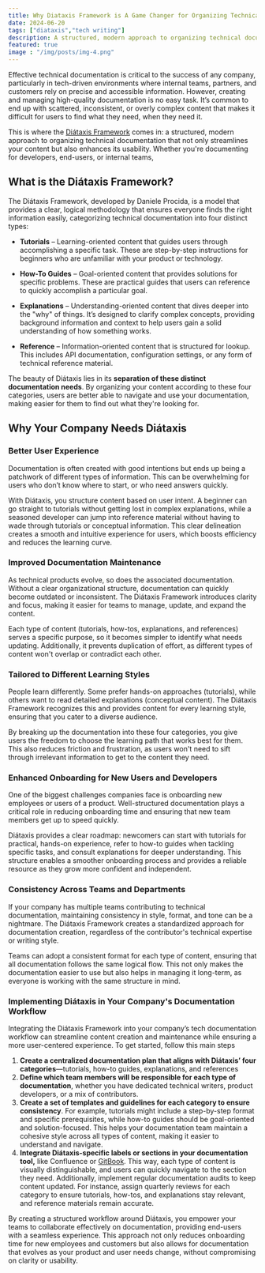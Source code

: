 ```yaml
---
title: Why Diataxis Framework is A Game Changer for Organizing Technical Documentation
date: 2024-06-20
tags: ["diataxis","tech writing"]
description: A structured, modern approach to organizing technical documentation that not only streamlines your content but also enhances its usability.
featured: true
image : "/img/posts/img-4.png"
---
```



Effective technical documentation is critical to the success of any company, particularly in tech-driven environments where internal teams, partners, and customers rely on precise and accessible information. However, creating and managing high-quality documentation is no easy task. It’s common to end up with scattered, inconsistent, or overly complex content that makes it difficult for users to find what they need, when they need it. 

This is where the [Diátaxis Framework](https://www.diataxis.fr/) comes in: a structured, modern approach to organizing technical documentation that not only streamlines your content but also enhances its usability. Whether you're documenting for developers, end-users, or internal teams, 
## What is the Diátaxis Framework?
The Diátaxis Framework, developed by Daniele Procida, is a model that provides a clear, logical methodology that ensures everyone finds the right information easily, categorizing technical documentation into four distinct types:

- **Tutorials** – Learning-oriented content that guides users through accomplishing a specific task. These are step-by-step instructions for beginners who are unfamiliar with your product or technology.

- **How-To Guides** – Goal-oriented content that provides solutions for specific problems. These are practical guides that users can reference to quickly accomplish a particular goal.

- **Explanations** – Understanding-oriented content that dives deeper into the "why" of things. It’s designed to clarify complex concepts, providing background information and context to help users gain a solid understanding of how something works.

- **Reference** – Information-oriented content that is structured for lookup. This includes API documentation, configuration settings, or any form of technical reference material.

The beauty of Diátaxis lies in its **separation of these distinct documentation needs**. By organizing your content according to these four categories, users are better able to navigate and use your documentation, making easier for them to find out what they're looking for. 

## Why Your Company Needs Diátaxis

### Better User Experience
Documentation is often created with good intentions but ends up being a patchwork of different types of information. This can be overwhelming for users who don’t know where to start, or who need answers quickly.

With Diátaxis, you structure content based on user intent. A beginner can go straight to tutorials without getting lost in complex explanations, while a seasoned developer can jump into reference material without having to wade through tutorials or conceptual information. This clear delineation creates a smooth and intuitive experience for users, which boosts efficiency and reduces the learning curve.

### Improved Documentation Maintenance
As technical products evolve, so does the associated documentation. Without a clear organizational structure, documentation can quickly become outdated or inconsistent. The Diátaxis Framework introduces clarity and focus, making it easier for teams to manage, update, and expand the content.

Each type of content (tutorials, how-tos, explanations, and references) serves a specific purpose, so it becomes simpler to identify what needs updating. Additionally, it prevents duplication of effort, as different types of content won't overlap or contradict each other.

### Tailored to Different Learning Styles
People learn differently. Some prefer hands-on approaches (tutorials), while others want to read detailed explanations (conceptual content). The Diátaxis Framework recognizes this and provides content for every learning style, ensuring that you cater to a diverse audience.

By breaking up the documentation into these four categories, you give users the freedom to choose the learning path that works best for them. This also reduces friction and frustration, as users won't need to sift through irrelevant information to get to the content they need.

### Enhanced Onboarding for New Users and Developers
One of the biggest challenges companies face is onboarding new employees or users of a product. Well-structured documentation plays a critical role in reducing onboarding time and ensuring that new team members get up to speed quickly.

Diátaxis provides a clear roadmap: newcomers can start with tutorials for practical, hands-on experience, refer to how-to guides when tackling specific tasks, and consult explanations for deeper understanding. This structure enables a smoother onboarding process and provides a reliable resource as they grow more confident and independent.

### Consistency Across Teams and Departments
If your company has multiple teams contributing to technical documentation, maintaining consistency in style, format, and tone can be a nightmare. The Diátaxis Framework creates a standardized approach for documentation creation, regardless of the contributor's technical expertise or writing style.

Teams can adopt a consistent format for each type of content, ensuring that all documentation follows the same logical flow. This not only makes the documentation easier to use but also helps in managing it long-term, as everyone is working with the same structure in mind.

### Implementing Diátaxis in Your Company's Documentation Workflow

Integrating the Diátaxis Framework into your company’s tech documentation workflow can streamline content creation and maintenance while ensuring a more user-centered experience. To get started, follow this main steps
1. **Create a centralized documentation plan that aligns with Diátaxis’ four categories**—tutorials, how-to guides, explanations, and references
2. **Define which team members will be responsible for each type of documentation**, whether you have dedicated technical writers, product developers, or a mix of contributors.
3. **Create a set of templates and guidelines for each category to ensure consistency**. For example, tutorials might include a step-by-step format and specific prerequisites, while how-to guides should be goal-oriented and solution-focused. This helps your documentation team maintain a cohesive style across all types of content, making it easier to understand and navigate.
4. **Integrate Diátaxis-specific labels or sections in your documentation tool,** like Confluence or [GitBook](https://www.gitbook.com/). This way, each type of content is visually distinguishable, and users can quickly navigate to the section they need. Additionally, implement regular documentation audits to keep content updated. For instance, assign quarterly reviews for each category to ensure tutorials, how-tos, and explanations stay relevant, and reference materials remain accurate.

By creating a structured workflow around Diátaxis, you empower your teams to collaborate effectively on documentation, providing end-users with a seamless experience. This approach not only reduces onboarding time for new employees and customers but also allows for documentation that evolves as your product and user needs change, without compromising on clarity or usability.